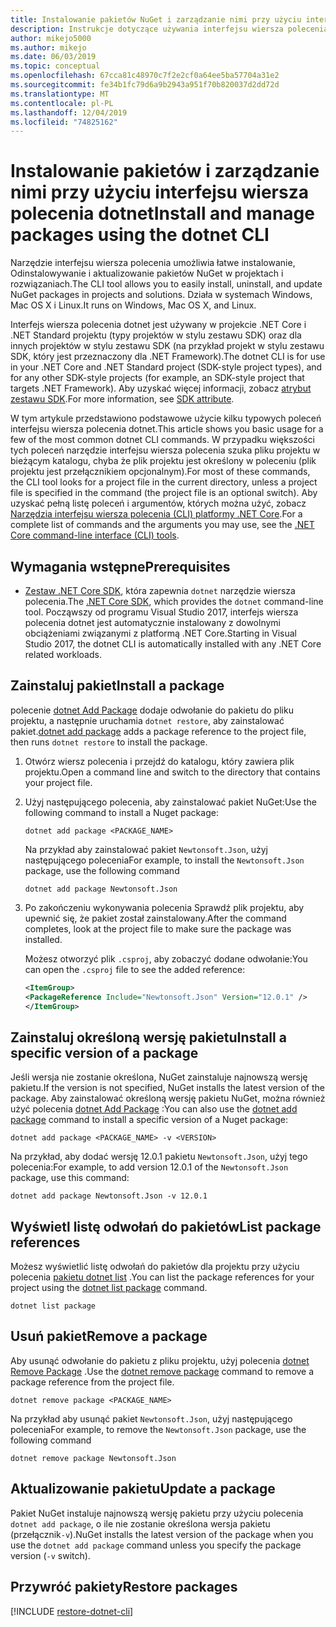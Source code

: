 ```yaml
---
title: Instalowanie pakietów NuGet i zarządzanie nimi przy użyciu interfejsu wiersza polecenia dotnet
description: Instrukcje dotyczące używania interfejsu wiersza polecenia dotnet do pracy z pakietami NuGet.
author: mikejo5000
ms.author: mikejo
ms.date: 06/03/2019
ms.topic: conceptual
ms.openlocfilehash: 67cca81c48970c7f2e2cf0a64ee5ba57704a31e2
ms.sourcegitcommit: fe34b1fc79d6a9b2943a951f70b820037d2dd72d
ms.translationtype: MT
ms.contentlocale: pl-PL
ms.lasthandoff: 12/04/2019
ms.locfileid: "74825162"
---
```

# <a name="install-and-manage-packages-using-the-dotnet-cli"></a><span data-ttu-id="a1c82-103">Instalowanie pakietów i zarządzanie nimi przy użyciu interfejsu wiersza polecenia dotnet</span><span class="sxs-lookup"><span data-stu-id="a1c82-103">Install and manage packages using the dotnet CLI</span></span>

<span data-ttu-id="a1c82-104">Narzędzie interfejsu wiersza polecenia umożliwia łatwe instalowanie, Odinstalowywanie i aktualizowanie pakietów NuGet w projektach i rozwiązaniach.</span><span class="sxs-lookup"><span data-stu-id="a1c82-104">The CLI tool allows you to easily install, uninstall, and update NuGet packages in projects and solutions.</span></span> <span data-ttu-id="a1c82-105">Działa w systemach Windows, Mac OS X i Linux.</span><span class="sxs-lookup"><span data-stu-id="a1c82-105">It runs on Windows, Mac OS X, and Linux.</span></span>

<span data-ttu-id="a1c82-106">Interfejs wiersza polecenia dotnet jest używany w projekcie .NET Core i .NET Standard projektu (typy projektów w stylu zestawu SDK) oraz dla innych projektów w stylu zestawu SDK (na przykład projekt w stylu zestawu SDK, który jest przeznaczony dla .NET Framework).</span><span class="sxs-lookup"><span data-stu-id="a1c82-106">The dotnet CLI is for use in your .NET Core and .NET Standard project (SDK-style project types), and for any other SDK-style projects (for example, an SDK-style project that targets .NET Framework).</span></span> <span data-ttu-id="a1c82-107">Aby uzyskać więcej informacji, zobacz [atrybut zestawu SDK](/dotnet/core/tools/csproj#additions).</span><span class="sxs-lookup"><span data-stu-id="a1c82-107">For more information, see [SDK attribute](/dotnet/core/tools/csproj#additions).</span></span>

<span data-ttu-id="a1c82-108">W tym artykule przedstawiono podstawowe użycie kilku typowych poleceń interfejsu wiersza polecenia dotnet.</span><span class="sxs-lookup"><span data-stu-id="a1c82-108">This article shows you basic usage for a few of the most common dotnet CLI commands.</span></span> <span data-ttu-id="a1c82-109">W przypadku większości tych poleceń narzędzie interfejsu wiersza polecenia szuka pliku projektu w bieżącym katalogu, chyba że plik projektu jest określony w poleceniu (plik projektu jest przełącznikiem opcjonalnym).</span><span class="sxs-lookup"><span data-stu-id="a1c82-109">For most of these commands, the CLI tool looks for a project file in the current directory, unless a project file is specified in the command (the project file is an optional switch).</span></span> <span data-ttu-id="a1c82-110">Aby uzyskać pełną listę poleceń i argumentów, których można użyć, zobacz [Narzędzia interfejsu wiersza polecenia (CLI) platformy .NET Core](../reference/dotnet-commands.md).</span><span class="sxs-lookup"><span data-stu-id="a1c82-110">For a complete list of commands and the arguments you may use, see the [.NET Core command-line interface (CLI) tools](../reference/dotnet-commands.md).</span></span>

## <a name="prerequisites"></a><span data-ttu-id="a1c82-111">Wymagania wstępne</span><span class="sxs-lookup"><span data-stu-id="a1c82-111">Prerequisites</span></span>

- <span data-ttu-id="a1c82-112">[Zestaw .NET Core SDK](https://www.microsoft.com/net/download/), która zapewnia `dotnet` narzędzie wiersza polecenia.</span><span class="sxs-lookup"><span data-stu-id="a1c82-112">The [.NET Core SDK](https://www.microsoft.com/net/download/), which provides the `dotnet` command-line tool.</span></span> <span data-ttu-id="a1c82-113">Począwszy od programu Visual Studio 2017, interfejs wiersza polecenia dotnet jest automatycznie instalowany z dowolnymi obciążeniami związanymi z platformą .NET Core.</span><span class="sxs-lookup"><span data-stu-id="a1c82-113">Starting in Visual Studio 2017, the dotnet CLI is automatically installed with any .NET Core related workloads.</span></span>

## <a name="install-a-package"></a><span data-ttu-id="a1c82-114">Zainstaluj pakiet</span><span class="sxs-lookup"><span data-stu-id="a1c82-114">Install a package</span></span>

<span data-ttu-id="a1c82-115">polecenie [dotnet Add Package](/dotnet/core/tools/dotnet-add-package?tabs=netcore2x) dodaje odwołanie do pakietu do pliku projektu, a następnie uruchamia `dotnet restore`, aby zainstalować pakiet.</span><span class="sxs-lookup"><span data-stu-id="a1c82-115">[dotnet add package](/dotnet/core/tools/dotnet-add-package?tabs=netcore2x) adds a package reference to the project file, then runs `dotnet restore` to install the package.</span></span>

1. <span data-ttu-id="a1c82-116">Otwórz wiersz polecenia i przejdź do katalogu, który zawiera plik projektu.</span><span class="sxs-lookup"><span data-stu-id="a1c82-116">Open a command line and switch to the directory that contains your project file.</span></span>

2. <span data-ttu-id="a1c82-117">Użyj następującego polecenia, aby zainstalować pakiet NuGet:</span><span class="sxs-lookup"><span data-stu-id="a1c82-117">Use the following command to install a Nuget package:</span></span>

    ```dotnetcli
    dotnet add package <PACKAGE_NAME>
    ```

    <span data-ttu-id="a1c82-118">Na przykład aby zainstalować pakiet `Newtonsoft.Json`, użyj następującego polecenia</span><span class="sxs-lookup"><span data-stu-id="a1c82-118">For example, to install the `Newtonsoft.Json` package, use the following command</span></span>

    ```dotnetcli
    dotnet add package Newtonsoft.Json
    ```

3. <span data-ttu-id="a1c82-119">Po zakończeniu wykonywania polecenia Sprawdź plik projektu, aby upewnić się, że pakiet został zainstalowany.</span><span class="sxs-lookup"><span data-stu-id="a1c82-119">After the command completes, look at the project file to make sure the package was installed.</span></span>

   <span data-ttu-id="a1c82-120">Możesz otworzyć plik `.csproj`, aby zobaczyć dodane odwołanie:</span><span class="sxs-lookup"><span data-stu-id="a1c82-120">You can open the `.csproj` file to see the added reference:</span></span>

    ```xml
   <ItemGroup>
    <PackageReference Include="Newtonsoft.Json" Version="12.0.1" />
   </ItemGroup>
    ```

## <a name="install-a-specific-version-of-a-package"></a><span data-ttu-id="a1c82-121">Zainstaluj określoną wersję pakietu</span><span class="sxs-lookup"><span data-stu-id="a1c82-121">Install a specific version of a package</span></span>

<span data-ttu-id="a1c82-122">Jeśli wersja nie zostanie określona, NuGet zainstaluje najnowszą wersję pakietu.</span><span class="sxs-lookup"><span data-stu-id="a1c82-122">If the version is not specified, NuGet installs the latest version of the package.</span></span> <span data-ttu-id="a1c82-123">Aby zainstalować określoną wersję pakietu NuGet, można również użyć polecenia [dotnet Add Package](/dotnet/core/tools/dotnet-add-package?tabs=netcore2x) :</span><span class="sxs-lookup"><span data-stu-id="a1c82-123">You can also use the [dotnet add package](/dotnet/core/tools/dotnet-add-package?tabs=netcore2x) command to install a specific version of a Nuget package:</span></span>

```dotnetcli
dotnet add package <PACKAGE_NAME> -v <VERSION>
```

<span data-ttu-id="a1c82-124">Na przykład, aby dodać wersję 12.0.1 pakietu `Newtonsoft.Json`, użyj tego polecenia:</span><span class="sxs-lookup"><span data-stu-id="a1c82-124">For example, to add version 12.0.1 of the `Newtonsoft.Json` package, use this command:</span></span>

```dotnetcli
dotnet add package Newtonsoft.Json -v 12.0.1
```

## <a name="list-package-references"></a><span data-ttu-id="a1c82-125">Wyświetl listę odwołań do pakietów</span><span class="sxs-lookup"><span data-stu-id="a1c82-125">List package references</span></span>

<span data-ttu-id="a1c82-126">Możesz wyświetlić listę odwołań do pakietów dla projektu przy użyciu polecenia [pakietu dotnet list](/dotnet/core/tools/dotnet-list-package?tabs=netcore2x) .</span><span class="sxs-lookup"><span data-stu-id="a1c82-126">You can list the package references for your project using the [dotnet list package](/dotnet/core/tools/dotnet-list-package?tabs=netcore2x) command.</span></span>

```dotnetcli
dotnet list package
```

## <a name="remove-a-package"></a><span data-ttu-id="a1c82-127">Usuń pakiet</span><span class="sxs-lookup"><span data-stu-id="a1c82-127">Remove a package</span></span>

<span data-ttu-id="a1c82-128">Aby usunąć odwołanie do pakietu z pliku projektu, użyj polecenia [dotnet Remove Package](/dotnet/core/tools/dotnet-remove-package?tabs=netcore2x) .</span><span class="sxs-lookup"><span data-stu-id="a1c82-128">Use the [dotnet remove package](/dotnet/core/tools/dotnet-remove-package?tabs=netcore2x) command to remove a package reference from the project file.</span></span>

```dotnetcli
dotnet remove package <PACKAGE_NAME>
```

<span data-ttu-id="a1c82-129">Na przykład aby usunąć pakiet `Newtonsoft.Json`, użyj następującego polecenia</span><span class="sxs-lookup"><span data-stu-id="a1c82-129">For example, to remove the `Newtonsoft.Json` package, use the following command</span></span>

```dotnetcli
dotnet remove package Newtonsoft.Json
```

## <a name="update-a-package"></a><span data-ttu-id="a1c82-130">Aktualizowanie pakietu</span><span class="sxs-lookup"><span data-stu-id="a1c82-130">Update a package</span></span>

<span data-ttu-id="a1c82-131">Pakiet NuGet instaluje najnowszą wersję pakietu przy użyciu polecenia `dotnet add package`, o ile nie zostanie określona wersja pakietu (przełącznik`-v`).</span><span class="sxs-lookup"><span data-stu-id="a1c82-131">NuGet installs the latest version of the package when you use the `dotnet add package` command unless you specify the package version (`-v` switch).</span></span>

## <a name="restore-packages"></a><span data-ttu-id="a1c82-132">Przywróć pakiety</span><span class="sxs-lookup"><span data-stu-id="a1c82-132">Restore packages</span></span>

[!INCLUDE [restore-dotnet-cli](includes/restore-dotnet-cli.md)]
